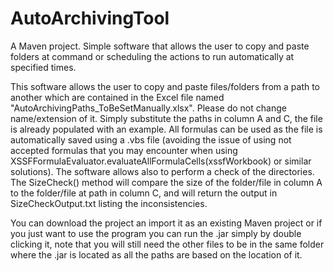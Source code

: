 # AutoArchivingTool

A Maven project. Simple software that allows the user to copy and paste folders at command or scheduling the actions 
to run automatically at specified times.

This software allows the user to copy and paste files/folders from a path to another which are contained in the Excel file named "AutoArchivingPaths_ToBeSetManually.xlsx". Please do not change name/extension of it. Simply substitute the paths in column A and C, the file is already populated with an example. All formulas can be used as the file is automatically saved using a .vbs file (avoiding the issue of using not accepted formulas that you may encounter when using XSSFFormulaEvaluator.evaluateAllFormulaCells(xssfWorkbook) or similar solutions). The software allows also to perform a check of the directories. The SizeCheck() method will compare the size of the folder/file in column A to the folder/file at path in column C, and will return the output in SizeCheckOutput.txt listing the inconsistencies.

You can download the project an import it as an existing Maven project or if you just want to use the program you can run the .jar simply by double clicking it, note that you will still need the other files to be in the same folder where the .jar is located as all the paths are based on the location of it.



